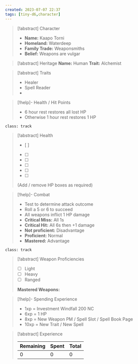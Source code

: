 ```yaml
---
created: 2023-07-07 22:37
tags: [tiny-d6,character]
---
```

> [!abstract] Character
> - **Name:** Kaapo Torni
> - **Homeland:** Waterdeep
> - **Family Trade:** Weaponsmiths
> - **Belief:** Weapons are vulgar

> [!abstract] Heritage
> **Name:**  Human
> **Trait:** Alchemist

> [!abstract] Traits
> - Healer
> - Spell Reader
> - 

> [!help]- Health / Hit Points
> - 6 hour rest restores all lost HP
> - Otherwise 1 hour rest restores 1 HP

`class: track`
> [!abstract] Health
> - [ ] 
> - [ ] 
> - [ ] 
> - [ ] 
> - [ ] 
> - [ ] 
> 
> (Add / remove HP boxes as required)

> [!help]- Combat
> - Test to determine attack outcome
> - Roll a 5 or 6 to succeed
> - All weapons inflict 1 HP damage
> - **Critical Miss:** All 1s
> - **Critical Hit:** All 6s then +1 damage
> - **Not proficient:** Disadvantage
> - **Proficient:** Normal
> - **Mastered:** Advantage

`class: track`
> [!abstract] Weapon Proficiencies
> - [ ] Light
> - [ ] Heavy
> - [ ] Ranged
>
> **Mastered Weapons:** 

> [!help]- Spending Experience
> - 1xp = Investment Windfall 200 NC  
> - 6xp = 1 HP
> - 8xp = New Weapon PM / Spell Slot / Spell Book Page  
> - 10xp = New Trait / New Spell  

> [!abstract] Experience
> 
> | Remaining | Spent | Total |
> | -- | -- | -- |
> | 0 | 0 | 0 |